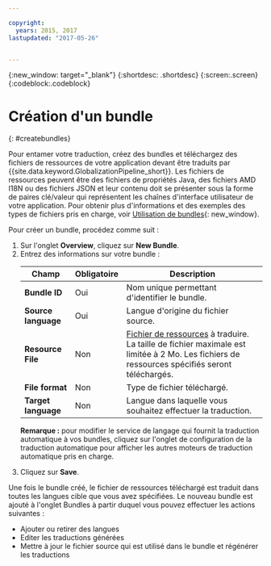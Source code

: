 ```yaml
---

copyright:
  years: 2015, 2017
lastupdated: "2017-05-26"


---
```


{:new_window: target="_blank"}
{:shortdesc: .shortdesc}
{:screen:.screen}
{:codeblock:.codeblock}

# Création d'un bundle
{: #createbundles}

Pour entamer votre traduction, créez des bundles et téléchargez des fichiers de ressources de votre application devant être traduits par {{site.data.keyword.GlobalizationPipeline_short}}. Les fichiers de ressources peuvent être des fichiers de propriétés Java, des fichiers AMD I18N ou des fichiers JSON et leur contenu doit se présenter sous la forme de paires clé/valeur qui représentent les chaînes d'interface utilisateur de votre application.  Pour obtenir plus d'informations et des exemples des types de fichiers pris en charge, voir [Utilisation de bundles](/docs/services/GlobalizationPipeline/bundles.html){: new_window}.

Pour créer un bundle, procédez comme suit :

<ol>
<li>Sur l'onglet <strong>Overview</strong>, cliquez sur <strong>New Bundle</strong>.</li>

<li>Entrez des informations sur votre bundle :
<table>
<thead>
<tr>
<th>Champ</th>
<th>Obligatoire</th>
<th>Description</th>
</tr>
</thead>
<tbody>
<tr>
<td><strong>Bundle ID</strong></td>
<td>Oui</td>
<td>Nom unique permettant d'identifier le bundle.</td>
</tr>
<tr>
<td><strong>Source language</strong></td>
<td>Oui</td>
<td>Langue d'origine du fichier source.</td>
</tr>
<tr>
<td><strong>Resource File</strong></td>
<td>Non</td>
<td><a href=https://new-console.stage1.ng.bluemix.net/docs/services/GlobalizationPipeline/bundles.html>Fichier de ressources</a> à traduire. La taille de fichier maximale est limitée à 2 Mo. Les fichiers de ressources spécifiés seront téléchargés.</td>
</tr>
<tr>
<td><strong>File format</strong></td>
<td>Non</td>
<td>Type de fichier téléchargé.</td>
</tr>
<tr>
<td><strong>Target language</strong></td>
<td>Non</td>
<td>Langue dans laquelle vous souhaitez effectuer la traduction.</td>
</tr>
</tbody>
</table>

<p><strong>Remarque :</strong> pour modifier le service de langage qui fournit la traduction automatique à vos bundles, cliquez sur l'onglet de configuration de la traduction automatique pour afficher les autres moteurs de traduction automatique pris en charge.</p></li>

<li>Cliquez sur <strong>Save</strong>.</li></ol>


Une fois le bundle créé, le fichier de ressources téléchargé est traduit dans toutes les langues cible que vous avez spécifiées. Le nouveau bundle est ajouté à l'onglet Bundles à partir duquel vous pouvez effectuer les actions suivantes :

* Ajouter ou retirer des langues
* Editer les traductions générées
* Mettre à jour le fichier source qui est utilisé dans le bundle et régénérer les traductions
